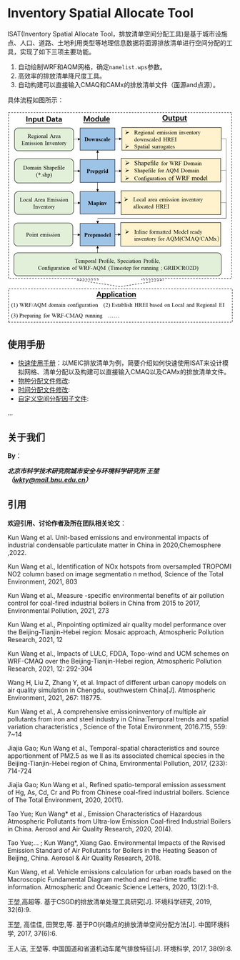 # Inventory Spatial Allocate Tool 

ISAT(Inventory Spatial Allocate Tool，排放清单空间分配工具)是基于城市设施点、人口、道路、土地利用类型等地理信息数据将面源排放清单进行空间分配的工具，实现了如下三项主要功能。

1. 自动绘制WRF和AQM网格，确定`namelist.wps`参数。
2. 高效率的排放清单降尺度工具。
3. 自动构建可以直接输入CMAQ和CAMx的排放清单文件（面源and点源）。

具体流程如图所示：

<img src="Doc/fig/流程图.png" alt="流程图" style="zoom:67%;" />

## 使用手册

* [快速使用手册](./Doc/Quick_start.md)：以MEIC排放清单为例，简要介绍如何快速使用ISAT来设计模拟网格、清单分配以及构建可以直接输入CMAQ以及CAMx的排放清单文件。
* [物种分配文件修改]():
* [时间分配文件修改]():
* [自定义空间分配因子文件]():

...

## 关于我们

**By**：

***北京市科学技术研究院城市安全与环境科学研究所   王堃  （wkty@mail.bnu.edu.cn）***

## 引用

**欢迎引用、讨论作者及所在团队相关论文**：

Kun Wang et al. Unit-based emissions and environmental impacts of industrial condensable particulate matter in China in 2020,Chemosphere ,2022.

Kun Wang et al., Identification of NOx hotspots from oversampled TROPOMI NO2 column based on image segmentatio n method, Science of the Total Environment, 2021, 803

Kun Wang et al., Measure -specific environmental benefits of air pollution control for coal-fired industrial boilers in China from 2015 to 2017, Environmental Pollution, 2021, 273 

Kun Wang et al., Pinpointing optimized air quality model performance over the Beijing-Tianjin-Hebei region: Mosaic approach, Atmospheric Pollution Research, 2021, 12 

Kun Wang et al., Impacts of LULC, FDDA, Topo-wind and UCM schemes on WRF-CMAQ over the Beijing-Tianjin-Hebei region, Atmospheric Pollution Research, 2021, 12: 292-304

Wang H, Liu Z, Zhang Y, et al. Impact of different urban canopy models on air quality simulation in Chengdu, southwestern China[J]. Atmospheric Environment, 2021, 267: 118775.

Kun Wang et al., A comprehensive emissioninventory of multiple air pollutants from iron and steel industry in China:Temporal trends and spatial variation characteristics , Science of the Total Environment, 2016.7.15, 559: 7~14 

Jiajia Gao; Kun Wang et al., Temporal-spatial characteristics and source apportionment of PM2.5 as we ll as its associated chemical species in the Beijing-Tianjin-Hebei region of China, Environmental Pollution, 2017, (233): 714-724 

 Jiajia Gao; Kun Wang et al., Refined spatio-temporal emission assessment of Hg, As, Cd, Cr and Pb from Chinese coal-fired industrial boilers. Science of The Total Environment, 2020, 20(11).

Tao Yue; Kun Wang* et al., Emission Characteristics of Hazardous Atmospheric Pollutants from Ultra-low Emission Coal-fired Industrial Boilers in China. Aerosol and Air Quality Research, 2020, 20(4).

Tao Yue;... ; Kun Wang*, Xiang Gao. Environmental Impacts of the Revised Emission Standard of Air Pollutants for Boilers in the Heating Season of Beijing, China. Aerosol & Air Quality Research, 2018.  

Kun Wang, et al. Vehicle emissions calculation for urban roads based on the Macroscopic Fundamental Diagram method and real-time traffic information. Atmospheric and Oceanic Science Letters, 2020, 13(2):1-8.

王堃,高超等. 基于CSGD的排放清单处理工具研究[J]. 环境科学研究, 2019, 32(6):9.

王堃, 高佳佳, 田贺忠,等. 基于POI兴趣点的排放清单空间分配方法[J]. 中国环境科学, 2017, 37(6):6.

王人洁, 王堃等. 中国国道和省道机动车尾气排放特征[J]. 环境科学, 2017, 38(9):8.
